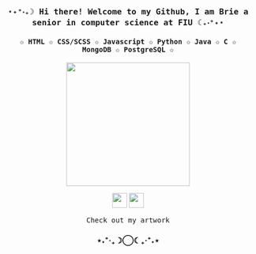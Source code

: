 <h3 align="center"><samp> ⋆˖⁺‧₊☽ Hi there!  Welcome to my Github, I am Brie a senior in computer science at FIU ☾₊‧⁺˖⋆</samp></h3>

<h4 align="center"><samp>✩ HTML ✩ CSS/SCSS ✩ Javascript ✩ Python ✩ Java ✩ C ✩ MongoDB ✩ PostgreSQL ✩</samp></h4>

<p align="center">
  <img width="250" src="https://i.gifer.com/Z5cP.gif">
</p> 

<p align="center">
<a href= "Portfolio"><img width="30"src="https://img.icons8.com/?size=100&id=79062&format=png&color=000000"/></a>
<a href= "www.linkedin.com/in/brianna-talley-9b6112195"><img width="30" src="https://img.icons8.com/?size=100&id=44019&format=png&color=000000"/></a>
</p>

<p align="center"><samp>
Check out my artwork</samp>
<h3 align="center">⋆˖⁺‧₊☽◯☾₊‧⁺˖⋆</h3>  
</p>
